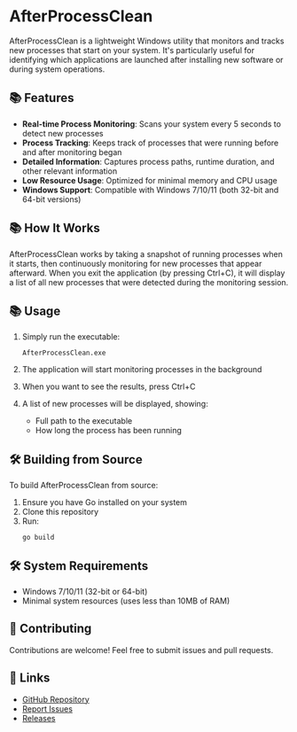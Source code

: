 # AfterProcessClean

AfterProcessClean is a lightweight Windows utility that monitors and tracks new processes that start on your system. It's particularly useful for identifying which applications are launched after installing new software or during system operations.

## 📚 Features

- **Real-time Process Monitoring**: Scans your system every 5 seconds to detect new processes
- **Process Tracking**: Keeps track of processes that were running before and after monitoring began
- **Detailed Information**: Captures process paths, runtime duration, and other relevant information
- **Low Resource Usage**: Optimized for minimal memory and CPU usage
- **Windows Support**: Compatible with Windows 7/10/11 (both 32-bit and 64-bit versions)

## 📚 How It Works

AfterProcessClean works by taking a snapshot of running processes when it starts, then continuously monitoring for new processes that appear afterward. When you exit the application (by pressing Ctrl+C), it will display a list of all new processes that were detected during the monitoring session.

## 📚 Usage

1. Simply run the executable:
   ```
   AfterProcessClean.exe
   ```

2. The application will start monitoring processes in the background
3. When you want to see the results, press Ctrl+C
4. A list of new processes will be displayed, showing:
   - Full path to the executable
   - How long the process has been running

## 🛠️ Building from Source

To build AfterProcessClean from source:

1. Ensure you have Go installed on your system
2. Clone this repository
3. Run:
   ```
   go build
   ```

## 🛠️ System Requirements

- Windows 7/10/11 (32-bit or 64-bit)
- Minimal system resources (uses less than 10MB of RAM)

## 🤝 Contributing

Contributions are welcome! Feel free to submit issues and pull requests.

## 🔗 Links

- [GitHub Repository](https://github.com/jonathanhecl/after-process-clean)
- [Report Issues](https://github.com/jonathanhecl/after-process-clean/issues)
- [Releases](https://github.com/jonathanhecl/after-process-clean/releases)